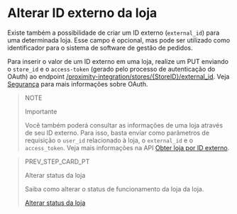 # Alterar ID externo da loja

Existe também a possibilidade de criar um ID externo (`external_id`) para uma determinada loja. Esse campo é opcional, mas pode ser utilizado como identificador para o sistema de software de gestão de pedidos. 

Para inserir o valor de um ID externo em uma loja, realize um PUT enviando o `store_id` e o `access-token` (gerado pelo processo de autenticação do OAuth) ao endpoint [/proximity-integration/stores/{StoreID}/external_id](/developers/pt/reference/mp_delivery/_proximity-integration_stores_StoreID_external_id/put). Veja [Segurança](/developers/pt/guides/additional-content/security/oauth/introduction) para mais informações sobre OAuth.

> NOTE
>
> Importante
>
> Você também poderá consultar as informações de uma loja através de seu ID externo. Para isso, basta enviar como parâmetros de requisição o `user_id` relacionado à loja, o `external_id` e o `access_token`. Veja mais informações na API [Obter loja por ID externo](/developers/pt/reference/mp_delivery/_proximity-integration_users_SellerID_stores_external_id_ExternalID/get).

> PREV_STEP_CARD_PT
>
> Alterar status da loja
>
> Saiba como alterar o status de funcionamento da loja da loja.
>
> [Alterar status da loja](/developers/pt/docs/mp-delivery/store-management/change-store-status)